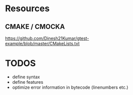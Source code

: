 # Resources
## CMAKE / CMOCKA
https://github.com/Dinesh21Kumar/gtest-example/blob/master/CMakeLists.txt


# TODOS
- define syntax
- define features
- optimize error information in bytecode (linenumbers etc.)
